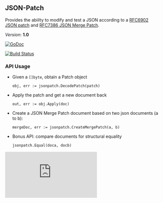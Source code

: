 ## JSON-Patch

Provides the abiilty to modify and test a JSON according to a
[RFC6902 JSON patch](http://tools.ietf.org/html/rfc6902) and [RFC7386 JSON Merge Patch](https://tools.ietf.org/html/rfc7386).

*Version*: **1.0**

[![GoDoc](https://godoc.org/github.com/evanphx/json-patch?status.svg)](http://godoc.org/github.com/evanphx/json-patch)

[![Build Status](https://travis-ci.org/evanphx/json-patch.svg?branch=RFC7386)](https://travis-ci.org/evanphx/json-patch)

### API Usage

* Given a `[]byte`, obtain a Patch object

  `obj, err := jsonpatch.DecodePatch(patch)`

* Apply the patch and get a new document back

  `out, err := obj.Apply(doc)`

* Create a JSON Merge Patch document based on two json documents (a to b):

  `mergeDoc, err := jsonpatch.CreateMergePatch(a, b)`
 
* Bonus API: compare documents for structural equality

  `jsonpatch.Equal(doca, docb)`



[![Analytics](https://kubernetes-site.appspot.com/UA-36037335-10/GitHub/Godeps/_workspace/src/github.com/evanphx/json-patch/README.md?pixel)]()
